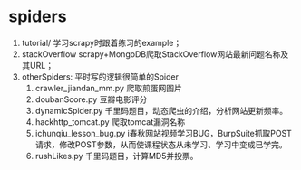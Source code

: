 # spiders

1. tutorial/ 学习scrapy时跟着练习的example；
2. stackOverflow scrapy+MongoDB爬取StackOverflow网站最新问题名称及其URL；
3. otherSpiders: 平时写的逻辑很简单的Spider
   1. crawler_jiandan_mm.py 爬取煎蛋网图片
   2. doubanScore.py 豆瓣电影评分
   3. dynamicSpider.py 千里码题目，动态爬虫的介绍，分析网站更新频率。
   4. hackhttp_tomcat.py 爬取tomcat漏洞名称
   5. ichunqiu_lesson_bug.py i春秋网站视频学习BUG，BurpSuite抓取POST请求，修改POST参数，从而使课程状态从未学习、学习中变成已学完。
   6. rushLikes.py 千里码题目，计算MD5并投票。